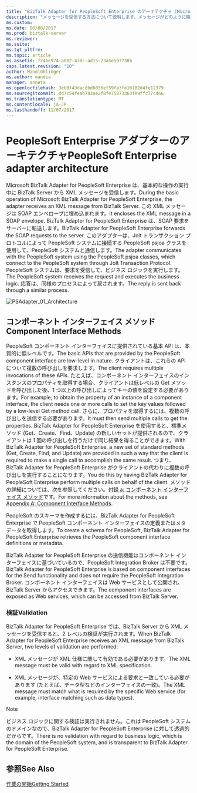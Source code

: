 ```yaml
---
title: "BizTalk Adapter for PeopleSoft Enterprise のアーキテクチャ |Microsoft ドキュメント"
description: "メッセージを受信する方法について説明します、メッセージがどのように検証すると、BizTalk Server で、PeopleSoft アダプターを使用する場合は、コンポーネント インターフェイス メソッドの情報を提供"
ms.custom: 
ms.date: 06/08/2017
ms.prod: biztalk-server
ms.reviewer: 
ms.suite: 
ms.tgt_pltfrm: 
ms.topic: article
ms.assetid: f246e974-a082-430c-ad15-23a5e597738b
caps.latest.revision: "10"
author: MandiOhlinger
ms.author: mandia
manager: anneta
ms.openlocfilehash: 3eb0f43dacdbd6036ef59fa3fe16102d4fe12379
ms.sourcegitcommit: dd7c54feab783ae2f8fe75873363fe9ffc77cd66
ms.translationtype: MT
ms.contentlocale: ja-JP
ms.lasthandoff: 11/07/2017
---
```

# <a name="peoplesoft-enterprise-adapter-architecture"></a><span data-ttu-id="0c450-103">PeopleSoft Enterprise アダプターのアーキテクチャ</span><span class="sxs-lookup"><span data-stu-id="0c450-103">PeopleSoft Enterprise adapter architecture</span></span>
<span data-ttu-id="0c450-104">Microsoft BizTalk Adapter for PeopleSoft Enterprise は、基本的な操作の実行中に BizTalk Server から XML メッセージを受信します。</span><span class="sxs-lookup"><span data-stu-id="0c450-104">During the basic operation of Microsoft BizTalk Adapter for PeopleSoft Enterprise, the adapter receives an XML message from BizTalk Server.</span></span> <span data-ttu-id="0c450-105">この XML メッセージは SOAP エンベロープに埋め込まれます。</span><span class="sxs-lookup"><span data-stu-id="0c450-105">It encloses the XML message in a SOAP envelope.</span></span> <span data-ttu-id="0c450-106">BizTalk Adapter for PeopleSoft Enterprise は、SOAP 要求をサーバーに転送します。</span><span class="sxs-lookup"><span data-stu-id="0c450-106">BizTalk Adapter for PeopleSoft Enterprise forwards the SOAP requests to the server.</span></span> <span data-ttu-id="0c450-107">このアダプターは、Jolt トランザクション プロトコルによって PeopleSoft システムに接続する PeopleSoft psjoa クラスを使用して、PeopleSoft システムと通信します。</span><span class="sxs-lookup"><span data-stu-id="0c450-107">The adapter communicates with the PeopleSoft system using the PeopleSoft psjoa classes, which connect to the PeopleSoft system through Jolt Transaction Protocol.</span></span> <span data-ttu-id="0c450-108">PeopleSoft システムは、要求を受信して、ビジネス ロジックを実行します。</span><span class="sxs-lookup"><span data-stu-id="0c450-108">The PeopleSoft system receives the request and executes the business logic.</span></span> <span data-ttu-id="0c450-109">応答は、同様のプロセスによって戻されます。</span><span class="sxs-lookup"><span data-stu-id="0c450-109">The reply is sent back through a similar process.</span></span>  
  
 ![](../core/media/psadapter-01-architecture.gif "PSAdapter_01_Architecture")  

  
## <a name="component-interface-methods"></a><span data-ttu-id="0c450-110">コンポーネント インターフェイス メソッド</span><span class="sxs-lookup"><span data-stu-id="0c450-110">Component Interface Methods</span></span>  
 <span data-ttu-id="0c450-111">PeopleSoft コンポーネント インターフェイスに提供されている基本 API は、本質的に低レベルです。</span><span class="sxs-lookup"><span data-stu-id="0c450-111">The basic APIs that are provided by the PeopleSoft component interface are low-level in nature.</span></span> <span data-ttu-id="0c450-112">クライアントは、これらの API について複数の呼び出しを要求します。</span><span class="sxs-lookup"><span data-stu-id="0c450-112">The client requires multiple invocations of these APIs.</span></span> <span data-ttu-id="0c450-113">たとえば、コンポーネント インターフェイスのインスタンスのプロパティを取得する場合、クライアントは低レベルの Get メソッドを呼び出した後、1 つ以上の呼び出しによってキーの値を設定する必要があります。</span><span class="sxs-lookup"><span data-stu-id="0c450-113">For example, to obtain the property of an instance of a component interface, the client needs one or more calls to set the key values followed by a low-level Get method call.</span></span> <span data-ttu-id="0c450-114">さらに、プロパティを取得するには、複数の呼び出しを送信する必要があります。</span><span class="sxs-lookup"><span data-stu-id="0c450-114">It must then send multiple calls to get the properties.</span></span> <span data-ttu-id="0c450-115">BizTalk Adapter for PeopleSoft Enterprise を使用すると、標準メソッド (Get、Create、Find、Update) の新しいセットが提供されるので、クライアントは 1 回の呼び出しを行うだけで同じ結果を得ることができます。</span><span class="sxs-lookup"><span data-stu-id="0c450-115">With BizTalk Adapter for PeopleSoft Enterprise, a new set of standard methods (Get, Create, Find, and Update) are provided in such a way that the client is required to make a single call to accomplish the same result.</span></span> <span data-ttu-id="0c450-116">つまり、BizTalk Adapter for PeopleSoft Enterprise がクライアントの代わりに複数の呼び出しを実行することになります。</span><span class="sxs-lookup"><span data-stu-id="0c450-116">You do this by having BizTalk Adapter for PeopleSoft Enterprise perform multiple calls on behalf of the client.</span></span> <span data-ttu-id="0c450-117">メソッドの詳細については、次を参照してください。[付録 a: コンポーネント インターフェイス メソッド](../core/appendix-a-component-interface-methods.md)です。</span><span class="sxs-lookup"><span data-stu-id="0c450-117">For more information about the methods, see [Appendix A: Component Interface Methods](../core/appendix-a-component-interface-methods.md).</span></span>  
  
 <span data-ttu-id="0c450-118">PeopleSoft のスキーマを作成するには、BizTalk Adapter for PeopleSoft Enterprise で PeopleSoft コンポーネント インターフェイスの定義またはメタデータを取得します。</span><span class="sxs-lookup"><span data-stu-id="0c450-118">To create a schema for PeopleSoft, BizTalk Adapter for PeopleSoft Enterprise retrieves the PeopleSoft component interface definitions or metadata.</span></span>  
  
 <span data-ttu-id="0c450-119">BizTalk Adapter for PeopleSoft Enterprise の送信機能はコンポーネント インターフェイスに基づいているので、PeopleSoft Integration Broker は不要です。</span><span class="sxs-lookup"><span data-stu-id="0c450-119">BizTalk Adapter for PeopleSoft Enterprise is based on component interfaces for the Send functionality and does not require the PeopleSoft Integration Broker.</span></span> <span data-ttu-id="0c450-120">コンポーネント インターフェイスは Web サービスとして公開され、BizTalk Server からアクセスできます。</span><span class="sxs-lookup"><span data-stu-id="0c450-120">The component interfaces are exposed as Web services, which can be accessed from BizTalk Server.</span></span>  
  
### <a name="validation"></a><span data-ttu-id="0c450-121">検証</span><span class="sxs-lookup"><span data-stu-id="0c450-121">Validation</span></span>  
 <span data-ttu-id="0c450-122">BizTalk Adapter for PeopleSoft Enterprise では、BizTalk Server から XML メッセージを受信すると、2 レベルの検証が実行されます。</span><span class="sxs-lookup"><span data-stu-id="0c450-122">When BizTalk Adapter for PeopleSoft Enterprise receives an XML message from BizTalk Server, two levels of validation are performed:</span></span>  
  
-   <span data-ttu-id="0c450-123">XML メッセージが XML 仕様に関して有効である必要があります。</span><span class="sxs-lookup"><span data-stu-id="0c450-123">The XML message must be valid with regard to XML specification.</span></span>  
  
-   <span data-ttu-id="0c450-124">XML メッセージが、特定の Web サービスによる要求と一致している必要があります (たとえば、データ型などのインターフェイスの一致)。</span><span class="sxs-lookup"><span data-stu-id="0c450-124">The XML message must match what is required by the specific Web service (for example, interface matching such as data types).</span></span>  
  
> [!NOTE]
>  <span data-ttu-id="0c450-125">ビジネス ロジックに関する検証は実行されません。これは PeopleSoft システムのドメインなので、BizTalk Adapter for PeopleSoft Enterprise に対して透過的だからです。</span><span class="sxs-lookup"><span data-stu-id="0c450-125">There is no validation with regard to business logic, which is the domain of the PeopleSoft system, and is transparent to BizTalk Adapter for PeopleSoft Enterprise.</span></span>  
  
## <a name="see-also"></a><span data-ttu-id="0c450-126">参照</span><span class="sxs-lookup"><span data-stu-id="0c450-126">See Also</span></span>  
 [<span data-ttu-id="0c450-127">作業の開始</span><span class="sxs-lookup"><span data-stu-id="0c450-127">Getting Started</span></span>](../core/getting-started-with-biztalk-adapter-for-peoplesoft-enterprise.md)   